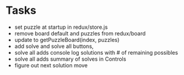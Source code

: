 # Tasks
- set puzzle at startup in redux/store.js
- remove board default and puzzles from redux/board
- update to getPuzzleBoard(index, puzzles)
- add solve and solve all buttons, 
- solve all adds console log solutions with # of remaining possibles
- solve all adds summary of solves in Controls
- figure out next solution move
